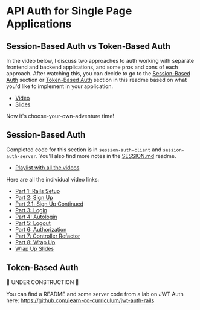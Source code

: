 # API Auth for Single Page Applications

## Session-Based Auth vs Token-Based Auth

In the video below, I discuss two approaches to auth working with separate frontend and backend applications, and some pros and cons of each approach. After watching this, you can decide to go to the [Session-Based Auth](#session-based-auth) section or [Token-Based Auth](#token-based-auth) section in this readme based on what you'd like to implement in your application.

- [Video](https://youtu.be/nYiHOdtmGFw)
- [Slides](https://docs.google.com/presentation/d/1gzsNKLIpGWuNy31aiZZE6AzD9mcET0-bw0RqgQ8j7tM/edit?usp=sharing)

Now it's choose-your-own-adventure time!

## Session-Based Auth

Completed code for this section is in `session-auth-client` and `session-auth-server`. You'll also find more notes in the [SESSION.md](SESSION.md) readme.

- [Playlist with all the videos](https://www.youtube.com/playlist?list=PLc6AmvC5Zybxn5cyGUURq73JFPkjeRGoU)

Here are all the individual video links:

- [Part 1: Rails Setup](https://youtu.be/uXxYpyLOxMs)
- [Part 2: Sign Up](https://youtu.be/ohpjaIn5jfg)
- [Part 2.1: Sign Up Continued](https://youtu.be/sfzx5w_D2Ec)
- [Part 3: Login](https://youtu.be/u2TwjA3AHDg)
- [Part 4: Autologin](https://youtu.be/qz65OwNS2hA)
- [Part 5: Logout](https://youtu.be/plzfH1n8Jaw)
- [Part 6: Authorization](https://youtu.be/QQFcga32w44)
- [Part 7: Controller Refactor](https://youtu.be/BRX30in12dE)
- [Part 8: Wrap Up](https://youtu.be/A5JI8Yfera8)
- [Wrap Up Slides](https://docs.google.com/presentation/d/1KnY32BVLWGwrT8nhxRM9kigAEV1VijYDegW60EaBvVY/edit?usp=sharing)

## Token-Based Auth

🚧 UNDER CONSTRUCTION 🚧

You can find a README and some server code from a lab on JWT Auth here: https://github.com/learn-co-curriculum/jwt-auth-rails
